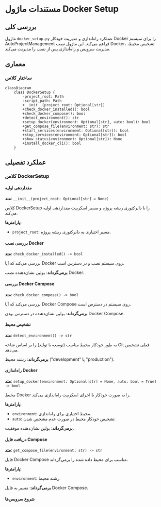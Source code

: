 # مستندات ماژول Docker Setup

## بررسی کلی
ماژول `docker_setup.py` عملکرد راه‌اندازی و مدیریت خودکار Docker را برای سیستم AutoProjectManagement فراهم می‌کند. این ماژول نصب Docker، تشخیص محیط، مدیریت سرویس و راه‌اندازی پس از نصب را مدیریت می‌کند.

## معماری

### ساختار کلاس
```mermaid
classDiagram
    class DockerSetup {
        -project_root: Path
        -script_path: Path
        +__init__(project_root: Optional[str])
        +check_docker_installed(): bool
        +check_docker_compose(): bool
        +detect_environment(): str
        +setup_docker(environment: Optional[str], auto: bool): bool
        +get_compose_file(environment: str): str
        +start_services(environment: Optional[str]): bool
        +stop_services(environment: Optional[str]): bool
        +show_status(environment: Optional[str]): None
        +install_docker_cli(): bool
    }
```

## عملکرد تفصیلی

### کلاس DockerSetup

#### مقداردهی اولیه
**متد**: `__init__(project_root: Optional[str] = None)`

کلاس DockerSetup را با دایرکتوری ریشه پروژه و مسیر اسکریپت مقداردهی اولیه می‌کند.

**پارامترها**:
- `project_root`: مسیر اختیاری به دایرکتوری ریشه پروژه.

#### بررسی نصب Docker
**متد**: `check_docker_installed() -> bool`

بررسی می‌کند که آیا Docker روی سیستم نصب و در دسترس است.

**برمی‌گرداند**: بولین نشان‌دهنده نصب Docker.

#### بررسی Docker Compose
**متد**: `check_docker_compose() -> bool`

بررسی می‌کند که آیا Docker Compose روی سیستم در دسترس است.

**برمی‌گرداند**: بولین نشان‌دهنده در دسترس بودن Docker Compose.

#### تشخیص محیط
**متد**: `detect_environment() -> str`

به طور خودکار محیط مناسب (توسعه یا تولید) را بر اساس شاخه Git فعلی تشخیص می‌دهد.

**برمی‌گرداند**: رشته محیط ("development" یا "production").

#### راه‌اندازی Docker
**متد**: `setup_docker(environment: Optional[str] = None, auto: bool = True) -> bool`

محیط Docker را به صورت خودکار با اجرای اسکریپت راه‌اندازی می‌کند.

**پارامترها**:
- `environment`: محیط اختیاری برای راه‌اندازی.
- `auto`: تشخیص خودکار محیط در صورت عدم مشخص شدن.

**برمی‌گرداند**: بولین نشان‌دهنده موفقیت.

#### دریافت فایل Compose
**متد**: `get_compose_file(environment: str) -> str`

فایل Docker Compose مناسب برای محیط داده شده را برمی‌گرداند.

**پارامترها**:
- `environment`: رشته محیط.

**برمی‌گرداند**: مسیر به فایل Docker Compose.

#### شروع سرویس‌ها
